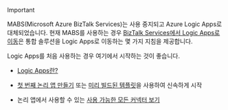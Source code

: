 > [!IMPORTANT]
> MABS(Microsoft Azure BizTalk Services)는 사용 중지되고 Azure Logic Apps로 대체되었습니다. 현재 MABS를 사용하는 경우 [BizTalk Services에서 Logic Apps로 이동](../articles/logic-apps/logic-apps-move-from-mabs.md)은 통합 솔루션을 Logic Apps로 이동하는 몇 가지 지침을 제공합니다. 
> 
> Logic Apps를 처음 사용하는 경우 여기에서 시작하는 것이 좋습니다. 
> 
> - [Logic Apps란?](../articles/logic-apps/logic-apps-what-are-logic-apps.md)  
> 
> - [첫 번째 논리 앱 만들기](../articles/logic-apps/logic-apps-create-a-logic-app.md) 또는 [미리 빌드된 템플릿](../articles/logic-apps/logic-apps-use-logic-app-templates.md)을 사용하여 신속하게 시작  
> 
> - 논리 앱에서 사용할 수 있는 [사용 가능한 모든 커넥터 보기](../articles/connectors/apis-list.md)
